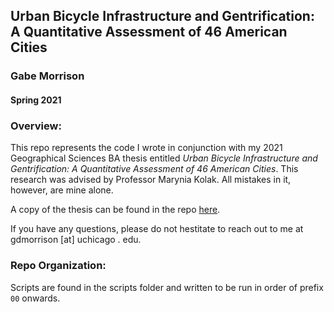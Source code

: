 ## Urban Bicycle Infrastructure and Gentrification: A Quantitative Assessment of 46 American Cities
### Gabe Morrison
#### Spring 2021

### Overview:
This repo represents the code I wrote in conjunction with my 2021 Geographical Sciences BA thesis entitled *Urban Bicycle Infrastructure and Gentrification: A Quantitative Assessment of 46 American Cities*. This research was advised by Professor Marynia Kolak. All mistakes in it, however, are mine alone.

A copy of the thesis can be found in the repo [here](https://github.com/Deckart2/bikes_thesis/blob/master/Thesis_final%20copy.docx). 

If you have any questions, please do not hestitate to reach out to me at gdmorrison [at] uchicago . edu. 

### Repo Organization:
Scripts are found in the scripts folder and written to be run in order of prefix ``00`` onwards. 
